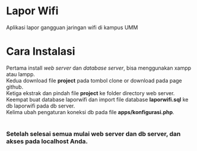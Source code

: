 # Lapor Wifi
Aplikasi lapor gangguan jaringan wifi di kampus UMM

# Cara Instalasi
Pertama install _web server_ dan _database server_, bisa menggunakan xampp atau lampp.<br>
Kedua download file **project** pada tombol clone or download pada page github.<br>
Ketiga ekstrak dan pindah file **project** ke folder directory web server.<br>
Keempat buat database laporwifi dan import file database **laporwifi.sql** ke db laporwifi pada db server.<br>
Kelima ubah pengaturan koneksi db pada file __apps/konfigurasi.php__.<br>
<br>
### Setelah selesai semua mulai web server dan db server, dan akses pada localhost Anda.<br>

